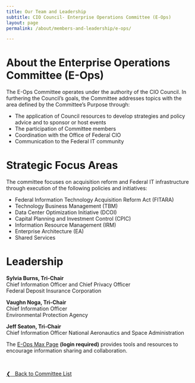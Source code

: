 ```yaml
---
title: Our Team and Leadership
subtitle: CIO Council- Enterprise Operations Committee (E-Ops)
layout: page
permalink: /about/members-and-leadership/e-ops/

---
```

# About the Enterprise Operations Committee (E-Ops)
The E-Ops Committee operates under the authority of the CIO Council. In furthering the Council’s goals, the Committee addresses topics with the area defined by the Committee’s Purpose through:
* The application of Council resources to develop strategies and policy advice and to sponsor or host events
* The participation of Committee members
* Coordination with the Office of Federal CIO
* Communication to the Federal IT community

# Strategic Focus Areas
The committee focuses on acquisition reform and Federal IT infrastructure through execution of the following policies and initiatives:
* Federal Information Technology Acquisition Reform Act (FITARA)
* Technology Business Management (TBM)
* Data Center Optimization Initiative (DCOI)
* Capital Planning and Investment Control (CPIC)
* Information Resource Management (IRM)
* Enterprise Architecture (EA)
* Shared Services

# Leadership
**Sylvia Burns, Tri-Chair**<br/>
Chief Information Officer and Chief Privacy Officer<br/>
Federal Deposit Insurance Corporation <br/>

**Vaughn Noga, Tri-Chair**  
Chief Information Officer  
Environmental Protection Agency

**Jeff Seaton, Tri-Chair**  
Chief Information Officer
National Aeronautics and Space Administration




The [E-Ops Max Page](https://community.max.gov/x/URp5K) **(login required)** provides tools and resources to encourage information sharing and collaboration.

&nbsp;

<a href="{{site.baseurl}}/about/members-and-leadership/#council-committees">&#10094; &nbsp; Back to Committee List</a><br>
